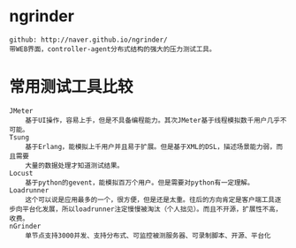 # ngrinder
    github: http://naver.github.io/ngrinder/
    带WEB界面，controller-agent分布式结构的强大的压力测试工具。

# 常用测试工具比较
    JMeter
        基于UI操作，容易上手，但是不具备编程能力。其次JMeter基于线程模拟数千用户几乎不可能。
    Tsung
        基于Erlang，能模拟上千用户并且易于扩展。但是基于XML的DSL，描述场景能力弱，而且需要
        大量的数据处理才知道测试结果。
    Locust
        基于python的gevent，能模拟百万个用户。但是需要对python有一定理解。
    Loadrunner
        这个可以说是应用最多的一个，很方便，但是还是太重。往后的方向肯定是客户端工具逐步向平台化发展，所以loadrunner注定慢慢被淘汰（个人拙见）。而且不开源，扩展性不高，收费。
    nGrinder
        单节点支持3000并发、支持分布式、可监控被测服务器、可录制脚本、开源、平台化

